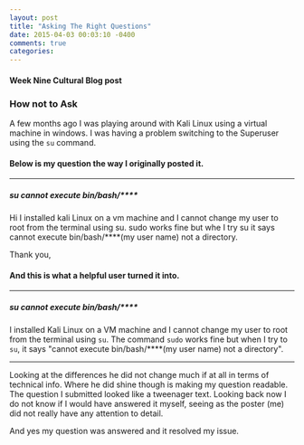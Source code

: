 ```yaml
---
layout: post
title: "Asking The Right Questions"
date: 2015-04-03 00:03:10 -0400
comments: true
categories: 
---
```

#### Week Nine Cultural Blog post

### How not to Ask


A few months ago I was playing around with Kali Linux using a virtual machine in windows. I was having a problem switching to the Superuser using the `su` command.

#### Below is my question the way I originally posted it.

------------------------------------------------------------------------------------------

##### su cannot execute bin/bash/****

Hi I installed kali Linux on a vm machine and I cannot change my user to root from the terminal using su. sudo works fine but whe I try su it says   cannot execute bin/bash/****(my user name) not a directory.


Thank you,


#### And this is what a helpful user turned it into.

------------------------------------------------------------------------------------------
	


##### su cannot execute bin/bash/****

I installed Kali Linux on a VM machine and I cannot change my user to root from the terminal using `su`. The command `sudo` works fine but when I try to `su`, it says "cannot execute bin/bash/****(my user name) not a directory".

------------------------------------------------------------------------------------------


Looking at the differences he did not change much if at all in terms of technical info. Where he did shine though is making my question readable. The question I submitted looked like a tweenager text. Looking back now I do not know if I would have answered it myself, seeing as the poster (me) did not really have any attention to detail.


And yes my question was answered and it resolved my issue.